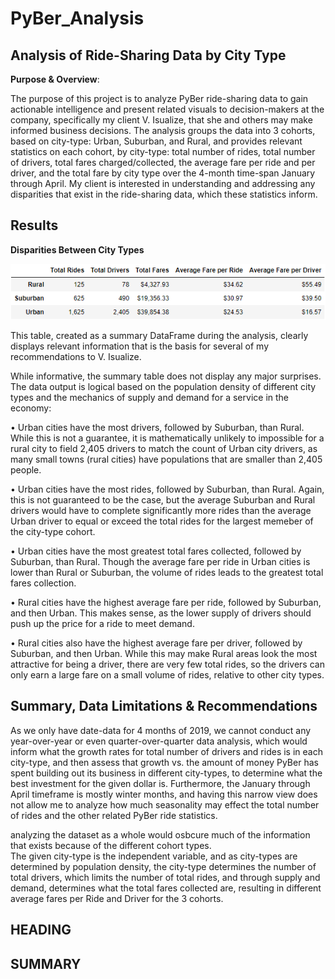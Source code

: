 # PyBer_Analysis

## Analysis of Ride-Sharing Data by City Type

**Purpose & Overview**:

The purpose of this project is to analyze PyBer ride-sharing data to gain actionable intelligence and present related visuals to decision-makers at the company, specifically my client V. Isualize, that she and others may make informed business decisions.
The analysis groups the data into 3 cohorts, based on city-type: Urban, Suburban, and Rural, and provides relevant statistics on each cohort, by city-type: total number of rides, total number of drivers, total fares charged/collected, the average fare per ride and per driver, and the total fare by city type over the 4-month time-span January through April.
My client is interested in understanding and addressing any disparities that exist in the ride-sharing data, which these statistics inform.

## Results

**Disparities Between City Types**

![Total Rides DataFrame.PNG](https://github.com/deltaLyd/PyBer_Analysis/blob/main/Resources/Total%20Rides%20DataFrame.PNG)

This table, created as a summary DataFrame during the analysis, clearly displays relevant information that is the basis for several of my recommendations to V. Isualize. 

While informative, the summary table does not display any major surprises.  The data output is logical based on the population density of different city types and the mechanics of supply and demand for a service in the economy:

• Urban cities have the most drivers, followed by Suburban, than Rural.
    While this is not a guarantee, it is mathematically unlikely to impossible for a rural city to field 2,405 drivers to match the count of Urban city drivers, as many               small towns (rural cities) have populations that are smaller than 2,405 people.
    
• Urban cities have the most rides, followed by Suburban, than Rural. 
    Again, this is not guaranteed to be the case, but the average Suburban and Rural drivers would have to complete significantly more rides than the average Urban driver             to equal or exceed the total rides for the largest memeber of the city-type cohort.
        
• Urban cities have the most greatest total fares collected, followed by Suburban, than Rural.
    Though the average fare per ride in Urban cities is lower than Rural or Suburban, the volume of rides leads to the greatest total fares collection.
    
• Rural cities have the highest average fare per ride, followed by Suburban, and then Urban.
    This makes sense, as the lower supply of drivers should push up the price for a ride to meet demand.

• Rural cities also have the highest average fare per driver, followed by Suburban, and then Urban.
    While this may make Rural areas look the most attractive for being a driver, there are very few total rides, so the drivers can only earn a large fare on a small volume of         rides, relative to other city types.


## Summary, Data Limitations & Recommendations

As we only have date-data for 4 months of 2019, we cannot conduct any year-over-year or even quarter-over-quarter data analysis, which would inform what the growth rates for total number of drivers and rides is in each city-type, and then assess that growth vs. the amount of money PyBer has spent building out its business in different city-types, to determine what the best investment for the given dollar is. 
Furthermore, the January through April timeframe is mostly winter months, and having this narrow view does not allow me to analyze how much seasonality may effect the total number of rides and the other related PyBer ride statistics.   

analyzing the dataset as a whole would osbcure much of the information that exists because of the different cohort types.  
The given city-type is the independent variable, and as city-types are determined by population density, the city-type determines the number of total drivers, which limits the number of total rides, and through supply and demand, determines what the total fares collected are, resulting in different average fares per Ride and Driver for the 3 cohorts.

## HEADING


## SUMMARY


